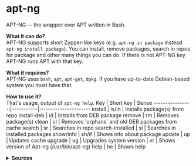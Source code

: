# apt-ng
APT-NG -- the wrapper over APT written in Bash.

**What it can do?**\
APT-NG supports short Zypper-like keys (e.g. `apt-ng in package` instead `apt-ng install package`). You can install, remove packages, search in repos for package and other many things you can do. If there is not APT-NG key APT-NG runs APT with that key.

**What it requires?**\
APT-NG uses `bash`, `apt`, `apt-get`, `dpkg`. If you have up-to-date Debian-based system you must have that.

**How to use it?**\
That's usage, output of `apt-ng help`.
Key              | Short key | Sense
----------------:|-----------|:---------------------
install          | is/in     | Installs package(s) from repo
install-deb      | id        | Installs from DEB package
remove           | rm        | Removes package(s)
clean            | cl        | Removes 'orphans' and old DEB packages from cache
search           | sr        | Searches in repo
search-installed | si        | Searches in installed packages
show/info        | sh/if     | Shows info about package
update           | up        | Updates cache
upgrade          | ug        | Upgrades system
version          | vr        | Shows version of Apt-ng (/usr/bin/apt-ng)
help             | he        | Shows help
<details>
    <summary><b>Sources</b></summary>
  
```bash
#!/bin/bash
# Apt-ng v0.1 -- the wrapper over APT
# Author: Lev Zagatov, License: GNU GPL v3

KEY=`echo "$1" | tr '[:upper:]' '[:lower:]'`
VERSION=0.1
ARGS="${@:2}"
help(){
    echo "Apt-ng ($0) v$VERSION"
     echo "===================================================="
     cat <<EOF
Key              | Short key | Sense
----------------:|-----------|:---------------------
install          | is/in     | Installs package(s) from repo
install-deb      | id        | Installs from DEB package
remove           | rm        | Removes package(s)
clean            | cl        | Removes 'orphans' and old DEB packages from cache
search           | sr        | Searches in repo
search-installed | si        | Searches in installed packages
show/info        | sh/if     | Shows info about package
update           | up        | Updates cache
upgrade          | ug        | Upgrades system
version          | vr        | Shows version of Apt-ng (/usr/bin/apt-ng)
help             | he        | Shows help
EOF
}

case $KEY in
    'install' | 'is' | 'in' ) sudo apt-get install $ARGS;;
    'install-deb' | 'id' ) sudo dpkg -i $ARGS;;
    'remove' | 'rm' ) sudo apt-get remove $ARGS 2>/dev/null;;
    'clean'  | 'cl' ) sudo apt-get autoremove; sudo apt-get clean;;
    'search' | 'se' ) apt-cache search $ARGS;;
    'search-installed' | 'si' ) apt-cache search $ARGS 2>/dev/null | grep '\[installed\]';;
    'show' | 'info' | 'sh' | 'if' ) apt-cache show $ARGS;;
    'update' | 'up' ) sudo apt-get update;;
    'upgrade' | 'ug' )
        if [[ $ARGS ]]; then
            sudo apt-get update && sudo apt-get upgrade &&\
            sudo apt-get install $ARGS
        else
            sudo apt-get update && sudo apt-get upgrade
        fi
    ;;
    'dpkgcmd' | 'dc' ) sudo dpkg $ARGS;;
    'aptcmd' | 'ac' ) sudo apt $ARGS;;
    'version' | 've' ) echo $VERSION;;
    'help' | 'he' ) help;;
    '' )  echo "Error: no keys found"; help;;
    * )  
        echo -e "Error: $0 $1 ($0 $KEY): not found, trying to execute apt with that key...\n===========================\n"
        sudo apt $@ && echo -e '\n===========================\n\nSuccess!' ||\
        echo -e "\n===========================\n\nError from apt received."
        help;;
esac
```
</details>
